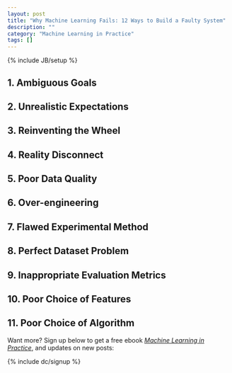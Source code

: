 ```yaml
---
layout: post
title: "Why Machine Learning Fails: 12 Ways to Build a Faulty System"
description: ""
category: "Machine Learning in Practice"
tags: []
---
```

{% include JB/setup %}

## 1. Ambiguous Goals

## 2. Unrealistic Expectations

## 3. Reinventing the Wheel

## 4. Reality Disconnect

## 5. Poor Data Quality

## 6. Over-engineering

## 7. Flawed Experimental Method

## 8. Perfect Dataset Problem

## 9. Inappropriate Evaluation Metrics

## 10. Poor Choice of Features

## 11. Poor Choice of Algorithm


Want more? Sign up below to get a free ebook
_[Machine Learning in Practice](/machine-learning-practice.html)_, and
updates on new posts:

{% include dc/signup %}
